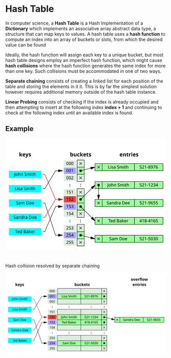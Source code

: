 # Hash Table


In computer science, a **Hash Table** is a Hash Implementation of a **Dictionary** which implements an associative array abstract data type, a structure that can map keys to values. A hash table uses a **hash function** to compute an index into an array of buckets or slots, from which the desired value can be found

Ideally, the hash function will assign each key to a unique bucket, but most hash table designs employ an imperfect hash function, which might cause **hash collisions** where the hash function generates the same index for more than one key. Such collisions must be accommodated in one of two ways.

**Separate chaining** consists of creating a linked list for each position of the table and storing the elements in it it. This is by far the simplest solution however requires additional memory outside of the hash table instance.

**Linear Probing** consists of checking if the index is already occupied and then attempting to insert at the following index **index + 1** and continuing to check at the following index until an available index is found.


## Example

<img src="./images/hash-table.svg" style="margin-bottom: 25px"/>

<div> <p> Hash collision resolved by separate chaining <p> </div>

<img src="./images/hash-table-collision.svg" style="margin-bottom: 25px"/>
